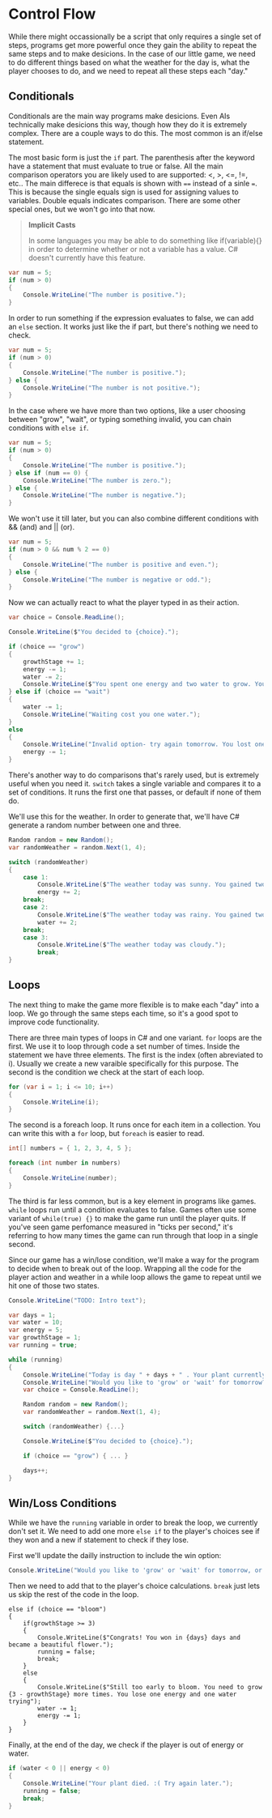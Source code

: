 # Control Flow

While there might occassionally be a script that only requires a single set of steps, programs get more powerful once they gain the ability to repeat the same steps and to make desicions. In the case of our little game, we need to do different things based on what the weather for the day is, what the player chooses to do, and we need to repeat all these steps each "day."

## Conditionals

Conditionals are the main way programs make desicions. Even AIs technically make desicions this way, though how they do it is extremely complex. There are a couple ways to do this. The most common is an if/else statement.

The most basic form is just the `if` part. The parenthesis after the keyword have a statement that must evaluate to true or false. All the main comparison operators you are likely used to are supported: <, >, <=, !=, etc.. The main differece is that equals is shown with `==` instead of a sinle `=`. This is because the single equals sign is used for assigning values to variables. Double equals indicates comparison. There are some other special ones, but we won't go into that now.

> **Implicit Casts**
>
> In some languages you may be able to do something like if(variable){} in order to determine whether or not a variable has a value. C# doesn't currently have this feature.

```csharp
var num = 5;
if (num > 0) 
{
    Console.WriteLine("The number is positive.");
}
```

In order to run something if the expression evaluates to false, we can add an `else` section. It works just like the if part, but there's nothing we need to check.

```csharp
var num = 5;
if (num > 0) 
{
    Console.WriteLine("The number is positive.");
} else {
    Console.WriteLine("The number is not positive.");
}
```

In the case where we have more than two options, like a user choosing between "grow", "wait", or typing something invalid, you can chain conditions with `else if`.

```csharp
var num = 5;
if (num > 0) 
{
    Console.WriteLine("The number is positive.");
} else if (num == 0) {
    Console.WriteLine("The number is zero.");
} else {
    Console.WriteLine("The number is negative.");
}
```

We won't use it till later, but you can also combine different conditions with && (and) and || (or).

```csharp
var num = 5;
if (num > 0 && num % 2 == 0) 
{
    Console.WriteLine("The number is positive and even.");
} else {
    Console.WriteLine("The number is negative or odd.");
}
```

Now we can actually react to what the player typed in as their action.

```csharp
var choice = Console.ReadLine();

Console.WriteLine($"You decided to {choice}.");

if (choice == "grow")
{
    growthStage += 1;
    energy -= 1;
    water -= 2;
    Console.WriteLine($"You spent one energy and two water to grow. Your current growth stage is {growthStage}");
} else if (choice == "wait")
{
    water -= 1;
    Console.WriteLine("Waiting cost you one water.");
}
else
{
    Console.WriteLine("Invalid option- try again tomorrow. You lost one energy waiting");
    energy -= 1;
}
```

There's another way to do comparisons that's rarely used, but is extremely useful when you need it. `switch` takes a single variable and compares it to a set of conditions. It runs the first one that passes, or default if none of them do.

We'll use this for the weather. In order to generate that, we'll have C# generate a random number between one and three.

```csharp
Random random = new Random();
var randomWeather = random.Next(1, 4);

switch (randomWeather)
{
    case 1:
        Console.WriteLine($"The weather today was sunny. You gained two energy from the sunlight.");
        energy += 2;
    break;
    case 2:
        Console.WriteLine($"The weather today was rainy. You gained two water from the shower.");
        water += 2;
    break;
    case 3:
        Console.WriteLine($"The weather today was cloudy.");
        break;
}
```

## Loops

The next thing to make the game more flexible is to make each "day" into a loop. We go through the same steps each time, so it's a good spot to improve code functionality.

There are three main types of loops in C# and one variant. `for` loops are the first. We use it to loop through code a set number of times. Inside the statement we have three elements. The first is the index (often abreviated to i). Usually we create a new varaible specifically for this purpose. The second is the condition we check at the start of each loop.

```csharp
for (var i = 1; i <= 10; i++) 
{
    Console.WriteLine(i);
}
```

The second is a foreach loop. It runs once for each item in a collection. You can write this with a `for` loop, but `foreach` is easier to read.

```csharp
int[] numbers = { 1, 2, 3, 4, 5 };

foreach (int number in numbers)
{
    Console.WriteLine(number);
}
```

The third is far less common, but is a key element in programs like games. `while` loops run until a condition evaluates to false. Games often use some variant of `while(true) {}` to make the game run until the player quits. If you've seen game perfomance measured in "ticks per second," it's referring to how many times the game can run through that loop in a single second.

Since our game has a win/lose condition, we'll make a way for the program to decide when to break out of the loop. Wrapping all the code for the player action and weather in a while loop allows the game to repeat until we hit one of those two states.

```csharp
Console.WriteLine("TODO: Intro text");

var days = 1;
var water = 10;
var energy = 5;
var growthStage = 1;
var running = true;

while (running)
{
    Console.WriteLine("Today is day " + days + " . Your plant currently has " + water + " water and " + energy + " energy.");
    Console.WriteLine("Would you like to 'grow' or 'wait' for tomorrow?");
    var choice = Console.ReadLine();

    Random random = new Random();
    var randomWeather = random.Next(1, 4);

    switch (randomWeather) {...}

    Console.WriteLine($"You decided to {choice}.");

    if (choice == "grow") { ... }

    days++;
}
```

## Win/Loss Conditions

While we have the `running` variable in order to break the loop, we currently don't set it. We need to add one more `else if` to the player's choices see if they won and a new if statement to check if they lose.

First we'll update the dailly instruction to include the win option:

```csharp
Console.WriteLine("Would you like to 'grow' or 'wait' for tomorrow, or 'bloom'?");
```

Then we need to add that to the player's choice calculations. `break` just lets us skip the rest of the code in the loop.

```charp
else if (choice == "bloom")
{
    if(growthStage >= 3)
    {
        Console.WriteLine($"Congrats! You won in {days} days and became a beautiful flower.");
        running = false;
        break;
    }
    else
    {
        Console.WriteLine($"Still too early to bloom. You need to grow {3 - growthStage} more times. You lose one energy and one water trying");
        water -= 1;
        energy -= 1;
    }
}
```

Finally, at the end of the day, we check if the player is out of energy or water.

```csharp
if (water < 0 || energy < 0)
{
    Console.WriteLine("Your plant died. :( Try again later.");
    running = false;
    break;
}
```

